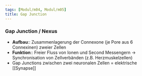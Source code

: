 ```yaml
---
tags: [Modul/m04, Modul/m05]
title: Gap Junction
---
```

### Gap Junction / Nexus
- **Aufbau**:: Zusammenlagerung der Connexone (je Pore aus 6 Connexinen) zweier Zellen
- **Funktion**:: Freier Fluss von Ionen und Second Messengern → Synchronisation von Zellverbänden (z.B. Herzmuskelzellen)
- Gap Junctions zwischen zwei neuronalen Zellen = elektrische [[Synapse]]
